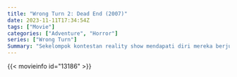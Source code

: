 ```yaml
---
title: "Wrong Turn 2: Dead End (2007)"
date: 2023-11-11T17:34:54Z
tags: ["Movie"]
categories: ["Adventure", "Horror"]
series: ["Wrong Turn"]
Summary: "Sekelompok kontestan reality show mendapati diri mereka berjuang untuk bertahan hidup melawan keluarga kanibal bawaan yang cacat dan berencana untuk membantai mereka semua dengan kejam."
---
```


<mux-player stream-type="on-demand"
src="https://kp3d-my.sharepoint.com/personal/ryoo_kp3d_onmicrosoft_com/_layouts/15/download.aspx?share=EermZPsllp1HpdXJQsjOQGgBGCJh4ZeNHebidm6HbqwbXw" prefer-playback="mse" controls>

</mux-player>


{{< movieinfo id="13186" >}}

<script src="https://cdn.jsdelivr.net/npm/@mux/mux-player"></script>

 <script type="application/ld+json ">
{
"@context": "https://schema.org/",
"@type": "VideoObject",
"name": "Wrong Turn 2: Dead End",
"contentUrl": "https://stream.mux.com/Y6ZJk1f29lZ4Q02fjbua9fffZoSAuHRjCghKsi2NZTsg.m3u8",
"thumbnailUrl": "https://www.themoviedb.org/t/p/original/jdrQQF4IJSGzy5hEDUls02sAAH6.jpg?width=314&fit_mode=preserve&time=25",
"uploadDate": "2023-11-11T17:34:54Z",
}

</script>
